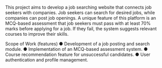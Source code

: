 This project aims to develop a job searching website that connects job seekers with companies.
Job seekers can search for desired jobs, while companies can post job openings. A unique
feature of this platform is an MCQ-based assessment that job seekers must pass with at least
70% marks before applying for a job. If they fail, the system suggests relevant courses to
improve their skills.

Scope of Work (features)
● Development of a job posting and search module.
● Implementation of an MCQ-based assessment system.
● Course recommendation feature for unsuccessful candidates.
● User authentication and profile management.
